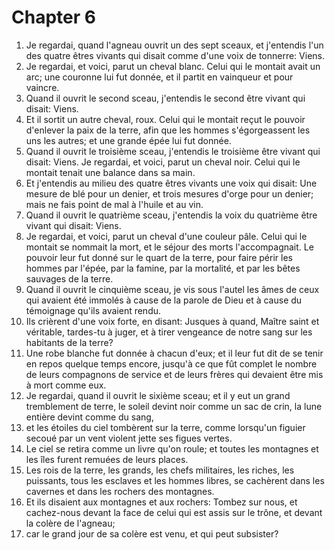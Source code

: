 # Chapter 6

1. Je regardai, quand l'agneau ouvrit un des sept sceaux, et j'entendis l'un des quatre êtres vivants qui disait comme d'une voix de tonnerre: Viens.
2. Je regardai, et voici, parut un cheval blanc. Celui qui le montait avait un arc; une couronne lui fut donnée, et il partit en vainqueur et pour vaincre.
3. Quand il ouvrit le second sceau, j'entendis le second être vivant qui disait: Viens.
4. Et il sortit un autre cheval, roux. Celui qui le montait reçut le pouvoir d'enlever la paix de la terre, afin que les hommes s'égorgeassent les uns les autres; et une grande épée lui fut donnée.
5. Quand il ouvrit le troisième sceau, j'entendis le troisième être vivant qui disait: Viens. Je regardai, et voici, parut un cheval noir. Celui qui le montait tenait une balance dans sa main.
6. Et j'entendis au milieu des quatre êtres vivants une voix qui disait: Une mesure de blé pour un denier, et trois mesures d'orge pour un denier; mais ne fais point de mal à l'huile et au vin.
7. Quand il ouvrit le quatrième sceau, j'entendis la voix du quatrième être vivant qui disait: Viens.
8. Je regardai, et voici, parut un cheval d'une couleur pâle. Celui qui le montait se nommait la mort, et le séjour des morts l'accompagnait. Le pouvoir leur fut donné sur le quart de la terre, pour faire périr les hommes par l'épée, par la famine, par la mortalité, et par les bêtes sauvages de la terre.
9. Quand il ouvrit le cinquième sceau, je vis sous l'autel les âmes de ceux qui avaient été immolés à cause de la parole de Dieu et à cause du témoignage qu'ils avaient rendu.
10. Ils crièrent d'une voix forte, en disant: Jusques à quand, Maître saint et véritable, tardes-tu à juger, et à tirer vengeance de notre sang sur les habitants de la terre?
11. Une robe blanche fut donnée à chacun d'eux; et il leur fut dit de se tenir en repos quelque temps encore, jusqu'à ce que fût complet le nombre de leurs compagnons de service et de leurs frères qui devaient être mis à mort comme eux.
12. Je regardai, quand il ouvrit le sixième sceau; et il y eut un grand tremblement de terre, le soleil devint noir comme un sac de crin, la lune entière devint comme du sang,
13. et les étoiles du ciel tombèrent sur la terre, comme lorsqu'un figuier secoué par un vent violent jette ses figues vertes.
14. Le ciel se retira comme un livre qu'on roule; et toutes les montagnes et les îles furent remuées de leurs places.
15. Les rois de la terre, les grands, les chefs militaires, les riches, les puissants, tous les esclaves et les hommes libres, se cachèrent dans les cavernes et dans les rochers des montagnes.
16. Et ils disaient aux montagnes et aux rochers: Tombez sur nous, et cachez-nous devant la face de celui qui est assis sur le trône, et devant la colère de l'agneau;
17. car le grand jour de sa colère est venu, et qui peut subsister?

